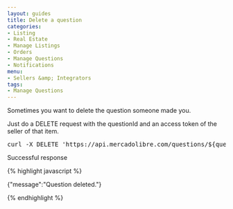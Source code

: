 ```yaml
---
layout: guides
title: Delete a question
categories: 
- Listing
- Real Estate
- Manage Listings
- Orders
- Manage Questions
- Notifications
menu: 
- Sellers &amp; Integrators
tags: 
- Manage Questions
---
```


Sometimes you want to delete the question someone made you.

Just do a DELETE request with the questionId and an access token of the seller of that item.

<pre class="terminal">
curl -X DELETE 'https://api.mercadolibre.com/questions/${question_id}?access_token=$ACCESS_TOKEN'
</pre>

Successful response

{% highlight javascript %}

{"message":"Question deleted."}

{% endhighlight %}


